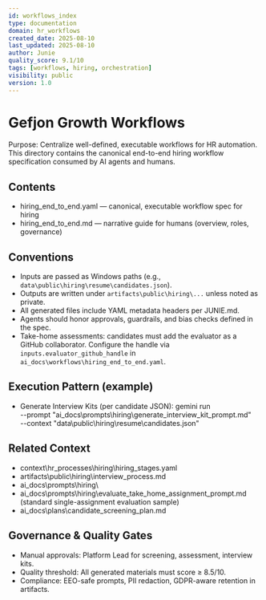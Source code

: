 ```yaml
---
id: workflows_index
type: documentation
domain: hr_workflows
created_date: 2025-08-10
last_updated: 2025-08-10
author: Junie
quality_score: 9.1/10
tags: [workflows, hiring, orchestration]
visibility: public
version: 1.0
---
```


# Gefjon Growth Workflows

Purpose: Centralize well-defined, executable workflows for HR automation. This directory contains the canonical end-to-end hiring workflow specification consumed by AI agents and humans.

## Contents
- hiring_end_to_end.yaml — canonical, executable workflow spec for hiring
- hiring_end_to_end.md — narrative guide for humans (overview, roles, governance)

## Conventions
- Inputs are passed as Windows paths (e.g., `data\public\hiring\resume\candidates.json`).
- Outputs are written under `artifacts\public\hiring\...` unless noted as private.
- All generated files include YAML metadata headers per JUNIE.md.
- Agents should honor approvals, guardrails, and bias checks defined in the spec.
- Take-home assessments: candidates must add the evaluator as a GitHub collaborator. Configure the handle via `inputs.evaluator_github_handle` in `ai_docs\workflows\hiring_end_to_end.yaml`. 

## Execution Pattern (example)
- Generate Interview Kits (per candidate JSON):
  gemini run \
    --prompt "ai_docs\prompts\hiring\generate_interview_kit_prompt.md" \
    --context "data\public\hiring\resume\candidates.json"

## Related Context
- context\hr_processes\hiring\hiring_stages.yaml
- artifacts\public\hiring\interview_process.md
- ai_docs\prompts\hiring\
- ai_docs\prompts\hiring\evaluate_take_home_assignment_prompt.md (standard single-assignment evaluation sample)
- ai_docs\plans\candidate_screening_plan.md

## Governance & Quality Gates
- Manual approvals: Platform Lead for screening, assessment, interview kits.
- Quality threshold: All generated materials must score ≥ 8.5/10.
- Compliance: EEO-safe prompts, PII redaction, GDPR-aware retention in artifacts.
